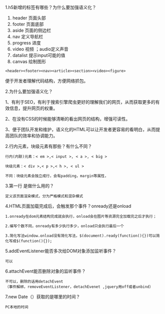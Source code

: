  1.h5新增的标签有哪些？为什么要加强语义化？ 
   1. header 页面头部
   2. footer 页面底部
   3. aside  页面的侧边栏
   4. nav    定义导航栏
   5. progress 进度
   6. video    视频 ；audio定义声音
   7. datalist 提示input可能的值
   8. canvas 绘制图形
   ```
   <header><footer><nav><article><section><video><figure>
   ```
   便于开发者理解代码结构，方便网络抓包。

 2.为什么要加强语义化？ 

   1、有利于SEO，有利于搜索引擎爬虫更好的理解我们的网页，从而获取更多的有效信息，提升网页的权重。

   2、在没有CSS的时候能够清晰的看出网页的结构，增强可读性。

   3、便于团队开发和维护，语义化的HTML可以让开发者更容易的看明白，从而提高团队的效率和协调能力。





 2.行内元素，块级元素有那些？有什么不同？

    行内(内联)元素：< em >,< input >, < a >, < big >

    块级元素：< div >,< p >,< h >, < ul >

    不同：块级元素会独立成行，会有padding，margin等属性，



 3.第一行 <!DOCTYPE html>是做什么用的？

    定义该页面渲染模式，分为严格模式和混杂模式



 4.HTML页面加载完成后，会触发那个事件？onready还是onload

    1.onready在dom元素结构完成就会执行，onload会在图片等资源完全加载完之后才执行；

    2.编写个数不同，onready有多少执行多少，onload只会执行最后一个

    3.简化写法window.onload没有简化写法，$(document).ready(function(){})可以简化写成$(function(){});



5.addEventListener能否多次给DOM对象添加监听事件？

    可以



 6.attachEvent能否删除对象的监听事件？

    不可以，删除的话用detachEvent
    （事件解绑，removeEventListener，detachEvenet ,jquery用off或者unbind）



 7.new Date（）获取的是哪里的时间？

    PC本地的时间
